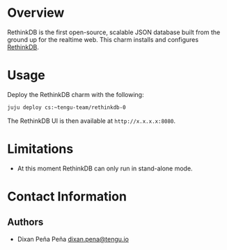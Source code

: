 # Overview

RethinkDB is the first open-source, scalable JSON database built from
the ground up for the realtime web. This charm installs and
configures [RethinkDB](https://www.rethinkdb.com/).

# Usage

Deploy the RethinkDB charm with the following:

```bash
juju deploy cs:~tengu-team/rethinkdb-0
```
The RethinkDB UI is then available at `http://x.x.x.x:8080`.

# Limitations
- At this moment RethinkDB can only run in stand-alone mode.

# Contact Information

## Authors

 - Dixan Peña Peña <dixan.pena@tengu.io>
